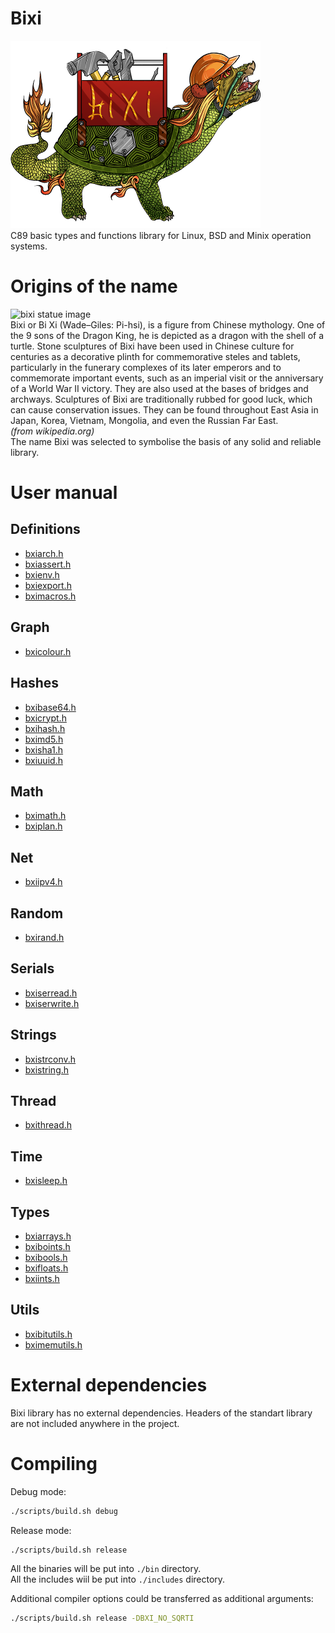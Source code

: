 # Bixi
![Logo](images/logosmall.png)\
C89 basic types and functions library for Linux, BSD and Minix operation systems.

# Origins of the name
![bixi statue image](https://upload.wikimedia.org/wikipedia/commons/thumb/7/72/Minzu-zhengqi-haoran-changcun-Bixi-3565.jpg/220px-Minzu-zhengqi-haoran-changcun-Bixi-3565.jpg "bixi statue")\
Bixi or Bi Xi (Wade–Giles: Pi-hsi), is a figure from Chinese mythology. One of the 9 sons of the Dragon King, he is depicted as a dragon with the shell of a turtle. Stone sculptures of Bixi have been used in Chinese culture for centuries as a decorative plinth for commemorative steles and tablets, particularly in the funerary complexes of its later emperors and to commemorate important events, such as an imperial visit or the anniversary of a World War II victory. They are also used at the bases of bridges and archways. Sculptures of Bixi are traditionally rubbed for good luck, which can cause conservation issues. They can be found throughout East Asia in Japan, Korea, Vietnam, Mongolia, and even the Russian Far East.\
_(from wikipedia.org)_\
The name Bixi was selected to symbolise the basis of any solid and reliable library.

# User manual

## Definitions
* [bxiarch.h](/docs/manual/definitions/bxiarch.md)
* [bxiassert.h](/docs/manual/definitions/bxiassert.md)
* [bxienv.h](/docs/manual/definitions/bxienv.md)
* [bxiexport.h](/docs/manual/definitions/bxiexport.md)
* [bximacros.h](/docs/manual/definitions/bximacros.md)

## Graph
* [bxicolour.h](/docs/manual/graph/bxicolour.md)

## Hashes
* [bxibase64.h](/docs/manual/hashes/bxibase64.md)
* [bxicrypt.h](/docs/manual/hashes/bxicrypt.md)
* [bxihash.h](/docs/manual/hashes/bxihash.md)
* [bximd5.h](/docs/manual/hashes/bximd5.md)
* [bxisha1.h](/docs/manual/hashes/bxisha1.md)
* [bxiuuid.h](/docs/manual/hashes/bxiuuid.md)

## Math
* [bximath.h](/docs/manual/math/bximath.md)
* [bxiplan.h](/docs/manual/math/bxiplan.md)

## Net
* [bxiipv4.h](/docs/manual/net/bxiipv4.md)

## Random
* [bxirand.h](/docs/manual/random/bxirand.md)

## Serials
* [bxiserread.h](/docs/manual/serials/bxiserread.md)
* [bxiserwrite.h](/docs/manual/serials/bxiserwrite.md)

## Strings
* [bxistrconv.h](/docs/manual/strings/bxistrconv.md)
* [bxistring.h](/docs/manual/strings/bxistring.md)

## Thread
* [bxithread.h](/docs/manual/thread/bxithread.md)

## Time
* [bxisleep.h](/docs/manual/time/bxisleep.md)

## Types
* [bxiarrays.h](/docs/manual/types/bxiarrays.md)
* [bxiboints.h](/docs/manual/types/bxiboints.md)
* [bxibools.h](/docs/manual/types/bxibools.md)
* [bxifloats.h](/docs/manual/types/bxifloats.md)
* [bxiints.h](/docs/manual/types/bxiints.md)

## Utils
* [bxibitutils.h](/docs/manual/utils/bxibitutils.md)
* [bximemutils.h](/docs/manual/utils/bximemutils.md)

# External dependencies

Bixi library has no external dependencies. Headers of the standart library are
not included anywhere in the project.

# Compiling

Debug mode:
```sh
./scripts/build.sh debug
```
Release mode:
```sh
./scripts/build.sh release
```
All the binaries will be put into `./bin` directory.\
All the includes wiil be put into `./includes` directory.

Additional compiler options could be transferred as additional arguments:
```sh
./scripts/build.sh release -DBXI_NO_SQRTI
```